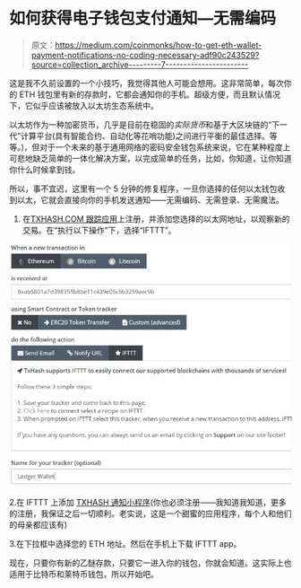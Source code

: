 # 如何获得电子钱包支付通知—无需编码

> 原文：<https://medium.com/coinmonks/how-to-get-eth-wallet-payment-notifications-no-coding-necessary-adf90c243529?source=collection_archive---------7----------------------->

这是我不久前设置的一个小技巧，我觉得其他人可能会想用。这非常简单，每次你的 ETH 钱包里有新的存款时，它都会通知你的手机。超级方便，而且默认情况下，它似乎应该被放入以太坊生态系统中。

以太坊作为一种加密货币，几乎是目前在稳固的*实际货币*和基于大区块链的“下一代”计算平台(具有智能合约、自动化等花哨功能)之间进行平衡的最佳选择。等等。)，但对于一个未来的基于通用网络的密码安全钱包系统来说，它在某种程度上可悲地缺乏简单的一体化解决方案，以完成简单的任务，比如，你知道，让你知道你什么时候拿到钱。

所以，事不宜迟，这里有一个 5 分钟的修复程序，一旦你选择的任何以太钱包收到以太，它就会直接向你的手机发送通知——无需编码、无需登录、无需魔法。

1.  在[TXHASH.COM 跟踪应用](https://app.txhash.com)上注册，并添加您选择的以太网地址，以观察新的交易。在“执行以下操作”下，选择“IFTTT”。

![](img/43da3260d9c12d068bef9949dbfc8619.png)

2.在 IFTTT 上添加 [TXHASH 通知小程序](https://ifttt.com/applets/wPH4geth-receive-a-notification-on-your-phone-when-your-ethereum-address-receives-ether)(你也必须注册——我知道我知道，更多的注册，我保证之后一切顺利。老实说，这是一个甜蜜的应用程序，每个人和他们的母亲都应该有)

3.在下拉框中选择您的 ETH 地址。然后在手机上下载 IFTTT app。

现在，只要你有新的乙醚存款，只要它一进入你的钱包，你就会知道。这实际上也适用于比特币和莱特币钱包，所以开始吧。